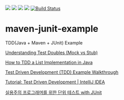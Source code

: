 ![](https://img.shields.io/github/issues/antop-dev/maven-junit-example.svg)
![](https://img.shields.io/github/forks/antop-dev/maven-junit-example.svg)
![](https://img.shields.io/github/stars/antop-dev/maven-junit-example.svg)
![](https://img.shields.io/github/license/antop-dev/maven-junit-example.svg)
[![Build Status](https://travis-ci.com/antop-dev/maven-junit-example.svg?branch=master)](https://travis-ci.com/antop-dev/maven-junit-example)

# maven-junit-example

TDD(Java + Maven + JUnit) Example

[Understanding Test Doubles (Mock vs Stub)](https://adamcod.es/2014/05/15/test-doubles-mock-vs-stub.html)

[How to TDD a List Implementation in Java](https://www.baeldung.com/java-test-driven-list)

[Test Driven Development (TDD) Example Walkthrough](https://technologyconversations.com/2013/12/20/test-driven-development-tdd-example-walkthrough/)

[Tutorial: Test Driven Development | IntelliJ IDEA](https://www.jetbrains.com/help/idea/tdd-with-intellij-idea.html)

[실용주의 프로그래머를 위한 단위 테스트 with JUnit](http://ebook.insightbook.co.kr/book/28)
